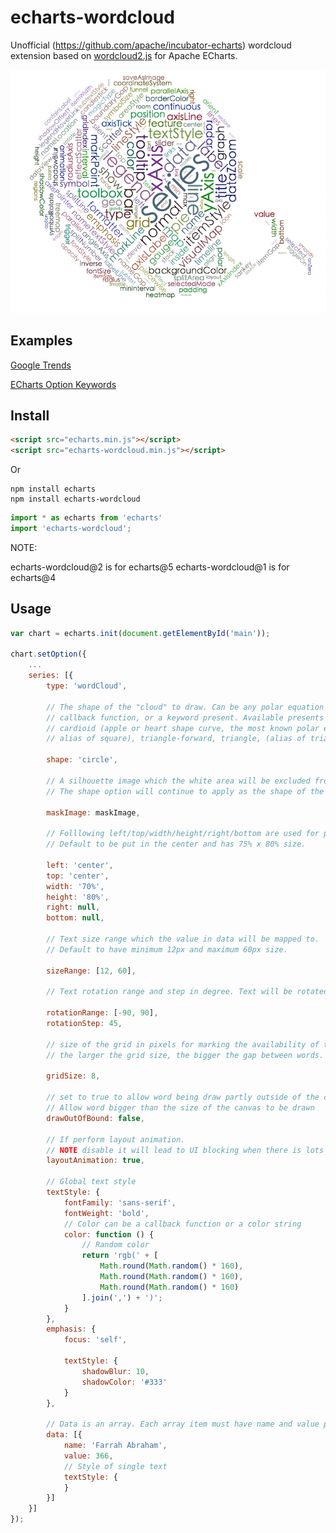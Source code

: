 # echarts-wordcloud

Unofficial (https://github.com/apache/incubator-echarts) wordcloud extension based on [wordcloud2.js](https://github.com/timdream/wordcloud2.js) for Apache ECharts. 

![](./example/word-cloud.png)


## Examples

[Google Trends](https://ecomfe.github.io/echarts-wordcloud/example/wordCloud.html)

[ECharts Option Keywords](https://ecomfe.github.io/echarts-wordcloud/example/optionKeywords.html)

## Install

```html
<script src="echarts.min.js"></script>
<script src="echarts-wordcloud.min.js"></script>
```

Or

```shell
npm install echarts
npm install echarts-wordcloud
```

```js
import * as echarts from 'echarts'
import 'echarts-wordcloud';
```

NOTE:

echarts-wordcloud@2 is for echarts@5
echarts-wordcloud@1 is for echarts@4

## Usage

```js
var chart = echarts.init(document.getElementById('main'));

chart.setOption({
    ...
    series: [{
        type: 'wordCloud',

        // The shape of the "cloud" to draw. Can be any polar equation represented as a
        // callback function, or a keyword present. Available presents are circle (default),
        // cardioid (apple or heart shape curve, the most known polar equation), diamond (
        // alias of square), triangle-forward, triangle, (alias of triangle-upright, pentagon, and star.

        shape: 'circle',

        // A silhouette image which the white area will be excluded from drawing texts.
        // The shape option will continue to apply as the shape of the cloud to grow.

        maskImage: maskImage,

        // Folllowing left/top/width/height/right/bottom are used for positioning the word cloud
        // Default to be put in the center and has 75% x 80% size.

        left: 'center',
        top: 'center',
        width: '70%',
        height: '80%',
        right: null,
        bottom: null,

        // Text size range which the value in data will be mapped to.
        // Default to have minimum 12px and maximum 60px size.

        sizeRange: [12, 60],

        // Text rotation range and step in degree. Text will be rotated randomly in range [-90, 90] by rotationStep 45

        rotationRange: [-90, 90],
        rotationStep: 45,

        // size of the grid in pixels for marking the availability of the canvas
        // the larger the grid size, the bigger the gap between words.

        gridSize: 8,

        // set to true to allow word being draw partly outside of the canvas.
        // Allow word bigger than the size of the canvas to be drawn
        drawOutOfBound: false,

        // If perform layout animation.
        // NOTE disable it will lead to UI blocking when there is lots of words.
        layoutAnimation: true,

        // Global text style
        textStyle: {
            fontFamily: 'sans-serif',
            fontWeight: 'bold',
            // Color can be a callback function or a color string
            color: function () {
                // Random color
                return 'rgb(' + [
                    Math.round(Math.random() * 160),
                    Math.round(Math.random() * 160),
                    Math.round(Math.random() * 160)
                ].join(',') + ')';
            }
        },
        emphasis: {
            focus: 'self',

            textStyle: {
                shadowBlur: 10,
                shadowColor: '#333'
            }
        },

        // Data is an array. Each array item must have name and value property.
        data: [{
            name: 'Farrah Abraham',
            value: 366,
            // Style of single text
            textStyle: {
            }
        }]
    }]
});
```
